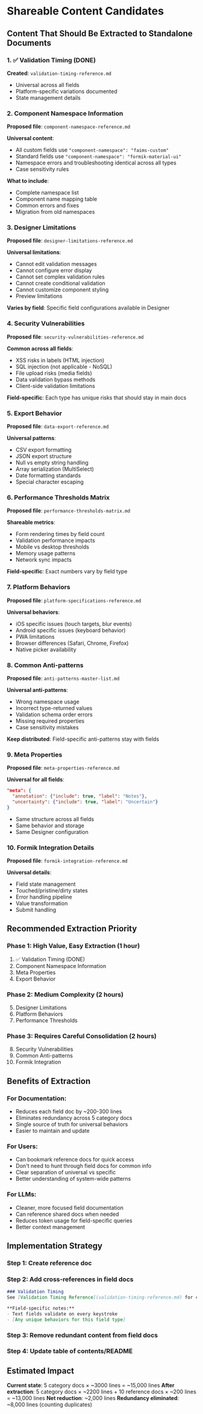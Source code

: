 # Shareable Content Candidates
## Content That Should Be Extracted to Standalone Documents

### 1. ✅ Validation Timing (DONE)
**Created**: `validation-timing-reference.md`
- Universal across all fields
- Platform-specific variations documented
- State management details

### 2. Component Namespace Information
**Proposed file**: `component-namespace-reference.md`

**Universal content**:
- All custom fields use `"component-namespace": "faims-custom"`
- Standard fields use `"component-namespace": "formik-material-ui"`
- Namespace errors and troubleshooting identical across all types
- Case sensitivity rules

**What to include**:
- Complete namespace list
- Component name mapping table
- Common errors and fixes
- Migration from old namespaces

### 3. Designer Limitations
**Proposed file**: `designer-limitations-reference.md`

**Universal limitations**:
- Cannot edit validation messages
- Cannot configure error display
- Cannot set complex validation rules
- Cannot create conditional validation
- Cannot customize component styling
- Preview limitations

**Varies by field**: Specific field configurations available in Designer

### 4. Security Vulnerabilities
**Proposed file**: `security-vulnerabilities-reference.md`

**Common across all fields**:
- XSS risks in labels (HTML injection)
- SQL injection (not applicable - NoSQL)
- File upload risks (media fields)
- Data validation bypass methods
- Client-side validation limitations

**Field-specific**: Each type has unique risks that should stay in main docs

### 5. Export Behavior
**Proposed file**: `data-export-reference.md`

**Universal patterns**:
- CSV export formatting
- JSON export structure
- Null vs empty string handling
- Array serialization (MultiSelect)
- Date formatting standards
- Special character escaping

### 6. Performance Thresholds Matrix
**Proposed file**: `performance-thresholds-matrix.md`

**Shareable metrics**:
- Form rendering times by field count
- Validation performance impacts
- Mobile vs desktop thresholds
- Memory usage patterns
- Network sync impacts

**Field-specific**: Exact numbers vary by field type

### 7. Platform Behaviors
**Proposed file**: `platform-specifications-reference.md`

**Universal behaviors**:
- iOS specific issues (touch targets, blur events)
- Android specific issues (keyboard behavior)
- PWA limitations
- Browser differences (Safari, Chrome, Firefox)
- Native picker availability

### 8. Common Anti-patterns
**Proposed file**: `anti-patterns-master-list.md`

**Universal anti-patterns**:
- Wrong namespace usage
- Incorrect type-returned values
- Validation schema order errors
- Missing required properties
- Case sensitivity mistakes

**Keep distributed**: Field-specific anti-patterns stay with fields

### 9. Meta Properties
**Proposed file**: `meta-properties-reference.md`

**Universal for all fields**:
```json
"meta": {
  "annotation": {"include": true, "label": "Notes"},
  "uncertainty": {"include": true, "label": "Uncertain"}
}
```
- Same structure across all fields
- Same behavior and storage
- Same Designer configuration

### 10. Formik Integration Details
**Proposed file**: `formik-integration-reference.md`

**Universal details**:
- Field state management
- Touched/pristine/dirty states
- Error handling pipeline
- Value transformation
- Submit handling

## Recommended Extraction Priority

### Phase 1: High Value, Easy Extraction (1 hour)
1. ✅ Validation Timing (DONE)
2. Component Namespace Information
3. Meta Properties
4. Export Behavior

### Phase 2: Medium Complexity (2 hours)
5. Designer Limitations
6. Platform Behaviors
7. Performance Thresholds

### Phase 3: Requires Careful Consolidation (2 hours)
8. Security Vulnerabilities
9. Common Anti-patterns
10. Formik Integration

## Benefits of Extraction

### For Documentation:
- Reduces each field doc by ~200-300 lines
- Eliminates redundancy across 5 category docs
- Single source of truth for universal behaviors
- Easier to maintain and update

### For Users:
- Can bookmark reference docs for quick access
- Don't need to hunt through field docs for common info
- Clear separation of universal vs specific
- Better understanding of system-wide patterns

### For LLMs:
- Cleaner, more focused field documentation
- Can reference shared docs when needed
- Reduces token usage for field-specific queries
- Better context management

## Implementation Strategy

### Step 1: Create reference doc
### Step 2: Add cross-references in field docs
```markdown
### Validation Timing
See [Validation Timing Reference](validation-timing-reference.md) for complete details.

**Field-specific notes:**
- Text fields validate on every keystroke
- [Any unique behaviors for this field type]
```

### Step 3: Remove redundant content from field docs
### Step 4: Update table of contents/README

## Estimated Impact

**Current state**: 5 category docs × ~3000 lines = ~15,000 lines
**After extraction**: 5 category docs × ~2200 lines + 10 reference docs × ~200 lines = ~13,000 lines
**Net reduction**: ~2,000 lines
**Redundancy eliminated**: ~8,000 lines (counting duplicates)